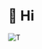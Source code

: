 # 👋 Hi

![T](https://github-readme-stats.vercel.app/api/top-langs/?username=efecanxrd&layout=compact)
